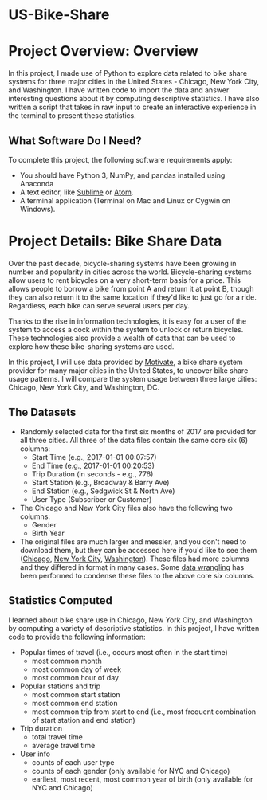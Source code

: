 # US-Bike-Share
# Project Overview: Overview
In this project, I made use of Python to explore data related to bike share systems for three major cities in the United States - Chicago, New York City, and Washington. I have written code to import the data and answer interesting questions about it by computing descriptive statistics. I have also written a script that takes in raw input to create an interactive experience in the terminal to present these statistics.


## What Software Do I Need?
To complete this project, the following software requirements apply:
* You should have Python 3, NumPy, and pandas installed using Anaconda
* A text editor, like [Sublime](https://www.sublimetext.com/) or [Atom](https://atom.io/).
* A terminal application (Terminal on Mac and Linux or Cygwin on Windows).

# Project Details: Bike Share Data
Over the past decade, bicycle-sharing systems have been growing in number and popularity in cities across the world. Bicycle-sharing systems allow users to rent bicycles on a very short-term basis for a price. This allows people to borrow a bike from point A and return it at point B, though they can also return it to the same location if they'd like to just go for a ride. Regardless, each bike can serve several users per day.

Thanks to the rise in information technologies, it is easy for a user of the system to access a dock within the system to unlock or return bicycles. These technologies also provide a wealth of data that can be used to explore how these bike-sharing systems are used.

In this project, I will use data provided by [Motivate](https://www.motivateco.com/), a bike share system provider for many major cities in the United States, to uncover bike share usage patterns. I will compare the system usage between three large cities: Chicago, New York City, and Washington, DC.

## The Datasets
* Randomly selected data for the first six months of 2017 are provided for all three cities. All three of the data files contain the same core six (6) columns:
    * Start Time (e.g., 2017-01-01 00:07:57)
    * End Time (e.g., 2017-01-01 00:20:53)
    * Trip Duration (in seconds - e.g., 776)
    * Start Station (e.g., Broadway & Barry Ave)
    * End Station (e.g., Sedgwick St & North Ave)
    * User Type (Subscriber or Customer)
* The Chicago and New York City files also have the following two columns:
    * Gender
    * Birth Year
* The original files are much larger and messier, and you don't need to download them, but they can be accessed here if you'd like to see them ([Chicago](https://www.divvybikes.com/system-data), [New York City](https://www.citibikenyc.com/system-data), [Washington](https://www.capitalbikeshare.com/system-data)). These files had more columns and they differed in format in many cases. Some [data wrangling](https://en.wikipedia.org/wiki/Data_wrangling) has been performed to condense these files to the above core six columns.

## Statistics Computed
I learned about bike share use in Chicago, New York City, and Washington by computing a variety of descriptive statistics. In this project, I have written code to provide the following information:
* Popular times of travel (i.e., occurs most often in the start time)
    * most common month
    * most common day of week
    * most common hour of day
* Popular stations and trip
    * most common start station
    * most common end station
    * most common trip from start to end (i.e., most frequent combination of start station and end station)
* Trip duration
    * total travel time
    * average travel time
* User info
    * counts of each user type
    * counts of each gender (only available for NYC and Chicago)
    * earliest, most recent, most common year of birth (only available for NYC and Chicago)
